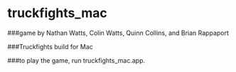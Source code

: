 # truckfights_mac
###game by Nathan Watts, Colin Watts, Quinn Collins, and Brian Rappaport

###Truckfights build for Mac

###to play the game, run truckfights_mac.app. 

